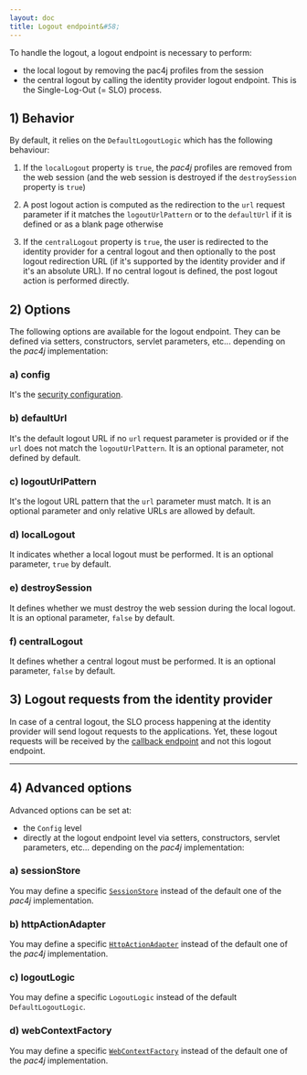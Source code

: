 ```yaml
---
layout: doc
title: Logout endpoint&#58;
---
```


To handle the logout, a logout endpoint is necessary to perform:

- the local logout by removing the pac4j profiles from the session
- the central logout by calling the identity provider logout endpoint. This is the Single-Log-Out (= SLO) process.


## 1) Behavior

By default, it relies on the `DefaultLogoutLogic` which has the following behaviour:

1. If the `localLogout` property is `true`, the *pac4j* profiles are removed from the web session (and the web session is destroyed if the `destroySession` property is `true`)

2. A post logout action is computed as the redirection to the `url` request parameter if it matches the `logoutUrlPattern` or to the `defaultUrl` if it is defined or as a blank page otherwise

3. If the `centralLogout` property is `true`, the user is redirected to the identity provider for a central logout and then optionally to the post logout redirection URL (if it's supported by the identity provider and if it's an absolute URL).
If no central logout is defined, the post logout action is performed directly.


## 2) Options

The following options are available for the logout endpoint. They can be defined via setters, constructors, servlet parameters, etc... depending on the *pac4j* implementation:

### a) config

It's the [security configuration](config.html).

### b) defaultUrl

It's the default logout URL if no `url` request parameter is provided or if the `url` does not match the `logoutUrlPattern`. It is an optional parameter, not defined by default.

### c) logoutUrlPattern

It's the logout URL pattern that the `url` parameter must match. It is an optional parameter and only relative URLs are allowed by default.

### d) localLogout

It indicates whether a local logout must be performed. It is an optional parameter, `true` by default.

### e) destroySession

It defines whether we must destroy the web session during the local logout. It is an optional parameter, `false` by default.

### f) centralLogout

It defines whether a central logout must be performed. It is an optional parameter, `false` by default.


## 3) Logout requests from the identity provider

In case of a central logout, the SLO process happening at the identity provider will send logout requests to the applications.
Yet, these logout requests will be received by the [callback endpoint](callback-endpoint.html) and not this logout endpoint.


---

## 4) Advanced options

Advanced options can be set at:

- the `Config` level
- directly at the logout endpoint level via setters, constructors, servlet parameters, etc... depending on the *pac4j* implementation:

### a) sessionStore

You may define a specific [`SessionStore`](session-store.html) instead of the default one of the *pac4j* implementation.

### b) httpActionAdapter

You may define a specific [`HttpActionAdapter`](http-action-adapter.html) instead of the default one of the *pac4j* implementation.

### c) logoutLogic

You may define a specific `LogoutLogic` instead of the default `DefaultLogoutLogic`.

### d) webContextFactory

You may define a specific [`WebContextFactory`](web-context.html) instead of the default one of the *pac4j* implementation.
